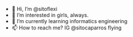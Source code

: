 - 👋 Hi, I’m @sitoflexi
- 👀 I’m interested in girls, always.
- 🌱 I’m currently learning informatics engineering
- 📫 How to reach me? IG @sitocaparros flying

<!---
sitoflexi/sitoflexi is a ✨ special ✨ repository because its `README.md` (this file) appears on your GitHub profile.
You can click the Preview link to take a look at your changes.
--->
